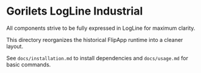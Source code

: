 # Gorilets LogLine Industrial

All components strive to be fully expressed in LogLine for maximum clarity.

This directory reorganizes the historical FlipApp runtime into a cleaner layout.

See `docs/installation.md` to install dependencies and `docs/usage.md` for basic commands.
